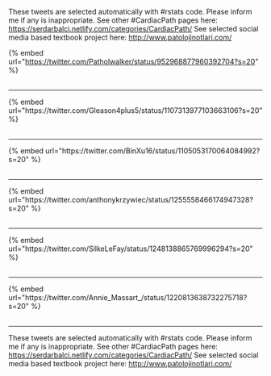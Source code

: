 

These tweets are selected automatically with #rstats code. Please inform me if any is inappropriate.
See other #CardiacPath pages here: https://serdarbalci.netlify.com/categories/CardiacPath/ 
See selected social media based textbook project here: http://www.patolojinotlari.com/

{% embed url="https://twitter.com/Patholwalker/status/952968877960392704?s=20" %}<br>
<br>
<hr>
{% embed url="https://twitter.com/Gleason4plus5/status/1107313977103663106?s=20" %}<br>
<br>
<hr>
{% embed url="https://twitter.com/BinXu16/status/1105053170064084992?s=20" %}<br>
<br>
<hr>
{% embed url="https://twitter.com/anthonykrzywiec/status/1255558466174947328?s=20" %}<br>
<br>
<hr>
{% embed url="https://twitter.com/SilkeLeFay/status/1248138865769996294?s=20" %}<br>
<br>
<hr>
{% embed url="https://twitter.com/Annie_Massart_/status/1220813638732275718?s=20" %}<br>
<br>
<hr>


These tweets are selected automatically with #rstats code. Please inform me if any is inappropriate.
See other #CardiacPath pages here: https://serdarbalci.netlify.com/categories/CardiacPath/ 
See selected social media based textbook project here: http://www.patolojinotlari.com/
